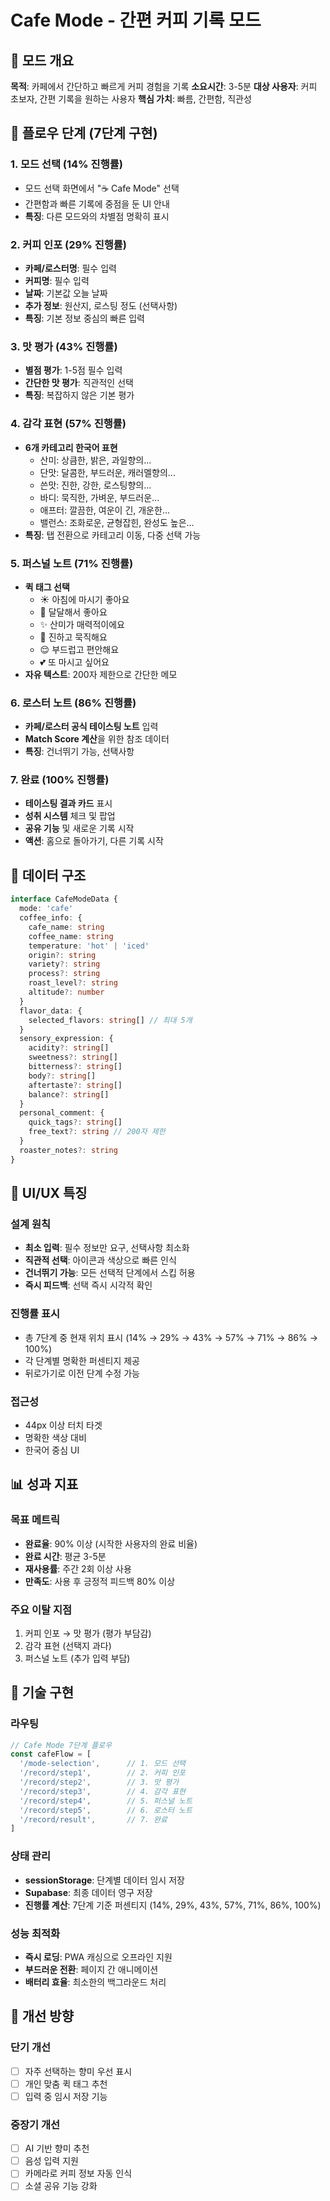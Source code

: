 # Cafe Mode - 간편 커피 기록 모드

## 🎯 모드 개요

**목적**: 카페에서 간단하고 빠르게 커피 경험을 기록
**소요시간**: 3-5분
**대상 사용자**: 커피 초보자, 간편 기록을 원하는 사용자
**핵심 가치**: 빠름, 간편함, 직관성

## 📱 플로우 단계 (7단계 구현)

### 1. 모드 선택 (14% 진행률)

- 모드 선택 화면에서 "☕ Cafe Mode" 선택
- 간편함과 빠른 기록에 중점을 둔 UI 안내
- **특징**: 다른 모드와의 차별점 명확히 표시

### 2. 커피 인포 (29% 진행률)

- **카페/로스터명**: 필수 입력
- **커피명**: 필수 입력  
- **날짜**: 기본값 오늘 날짜
- **추가 정보**: 원산지, 로스팅 정도 (선택사항)
- **특징**: 기본 정보 중심의 빠른 입력

### 3. 맛 평가 (43% 진행률)

- **별점 평가**: 1-5점 필수 입력
- **간단한 맛 평가**: 직관적인 선택
- **특징**: 복잡하지 않은 기본 평가

### 4. 감각 표현 (57% 진행률)

- **6개 카테고리 한국어 표현**
  - 산미: 상큼한, 밝은, 과일향의...
  - 단맛: 달콤한, 부드러운, 캐러멜향의...
  - 쓴맛: 진한, 강한, 로스팅향의...
  - 바디: 묵직한, 가벼운, 부드러운...
  - 애프터: 깔끔한, 여운이 긴, 개운한...
  - 밸런스: 조화로운, 균형잡힌, 완성도 높은...
- **특징**: 탭 전환으로 카테고리 이동, 다중 선택 가능

### 5. 퍼스널 노트 (71% 진행률)

- **퀵 태그 선택**
  - ☀️ 아침에 마시기 좋아요
  - 🍯 달달해서 좋아요
  - ✨ 산미가 매력적이에요
  - 💪 진하고 묵직해요
  - 😌 부드럽고 편안해요
  - 💕 또 마시고 싶어요
- **자유 텍스트**: 200자 제한으로 간단한 메모

### 6. 로스터 노트 (86% 진행률)

- **카페/로스터 공식 테이스팅 노트** 입력
- **Match Score 계산**을 위한 참조 데이터
- **특징**: 건너뛰기 가능, 선택사항

### 7. 완료 (100% 진행률)

- **테이스팅 결과 카드** 표시
- **성취 시스템** 체크 및 팝업
- **공유 기능** 및 새로운 기록 시작
- **액션**: 홈으로 돌아가기, 다른 기록 시작

## 💾 데이터 구조

```typescript
interface CafeModeData {
  mode: 'cafe'
  coffee_info: {
    cafe_name: string
    coffee_name: string
    temperature: 'hot' | 'iced'
    origin?: string
    variety?: string
    process?: string
    roast_level?: string
    altitude?: number
  }
  flavor_data: {
    selected_flavors: string[] // 최대 5개
  }
  sensory_expression: {
    acidity?: string[]
    sweetness?: string[]
    bitterness?: string[]
    body?: string[]
    aftertaste?: string[]
    balance?: string[]
  }
  personal_comment: {
    quick_tags?: string[]
    free_text?: string // 200자 제한
  }
  roaster_notes?: string
}
```

## 🎨 UI/UX 특징

### 설계 원칙

- **최소 입력**: 필수 정보만 요구, 선택사항 최소화
- **직관적 선택**: 아이콘과 색상으로 빠른 인식
- **건너뛰기 가능**: 모든 선택적 단계에서 스킵 허용
- **즉시 피드백**: 선택 즉시 시각적 확인

### 진행률 표시

- 총 7단계 중 현재 위치 표시 (14% → 29% → 43% → 57% → 71% → 86% → 100%)
- 각 단계별 명확한 퍼센티지 제공
- 뒤로가기로 이전 단계 수정 가능

### 접근성

- 44px 이상 터치 타겟
- 명확한 색상 대비
- 한국어 중심 UI

## 📊 성과 지표

### 목표 메트릭

- **완료율**: 90% 이상 (시작한 사용자의 완료 비율)
- **완료 시간**: 평균 3-5분
- **재사용률**: 주간 2회 이상 사용
- **만족도**: 사용 후 긍정적 피드백 80% 이상

### 주요 이탈 지점

1. 커피 인포 → 맛 평가 (평가 부담감)
2. 감각 표현 (선택지 과다)
3. 퍼스널 노트 (추가 입력 부담)

## 🔧 기술 구현

### 라우팅

```javascript
// Cafe Mode 7단계 플로우
const cafeFlow = [
  '/mode-selection',      // 1. 모드 선택
  '/record/step1',        // 2. 커피 인포
  '/record/step2',        // 3. 맛 평가  
  '/record/step3',        // 4. 감각 표현
  '/record/step4',        // 5. 퍼스널 노트
  '/record/step5',        // 6. 로스터 노트
  '/record/result',       // 7. 완료
]
```

### 상태 관리

- **sessionStorage**: 단계별 데이터 임시 저장
- **Supabase**: 최종 데이터 영구 저장
- **진행률 계산**: 7단계 기준 퍼센티지 (14%, 29%, 43%, 57%, 71%, 86%, 100%)

### 성능 최적화

- **즉시 로딩**: PWA 캐싱으로 오프라인 지원
- **부드러운 전환**: 페이지 간 애니메이션
- **배터리 효율**: 최소한의 백그라운드 처리

## 🎯 개선 방향

### 단기 개선

- [ ] 자주 선택하는 향미 우선 표시
- [ ] 개인 맞춤 퀵 태그 추천
- [ ] 입력 중 임시 저장 기능

### 중장기 개선

- [ ] AI 기반 향미 추천
- [ ] 음성 입력 지원
- [ ] 카메라로 커피 정보 자동 인식
- [ ] 소셜 공유 기능 강화
